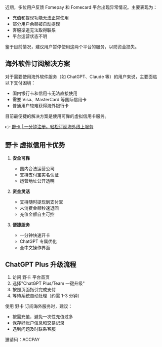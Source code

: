 近期，多位用户反馈 Fomepay 和 Fomecard 平台出现异常情况。主要表现为：

- 充值和提现功能无法正常使用
- 部分用户余额被自动提现
- 客服渠道无法取得联系
- 平台运营状态不明

鉴于目前情况，建议用户暂停使用这两个平台的服务，以防资金损失。

## 海外软件订阅解决方案

对于需要使用海外软件服务（如 ChatGPT、Claude 等）的用户来说，主要面临以下支付困境：

- 国内银行卡和信用卡无法直接使用
- 需要 Visa、MasterCard 等国际信用卡
- 普通用户较难获得海外银行卡

目前最便捷的解决方案是使用可靠的虚拟信用卡服务。

👉 [野卡 | 一分钟注册，轻松订阅海外线上服务](https://bit.ly/bewildcard)

## 野卡 虚拟信用卡优势

1. **安全可靠**
   - 国内合法运营公司
   - 支持支付宝实名认证
   - 运营地址公开透明

2. **资金灵活**
   - 支持随时提现到支付宝
   - 未消费金额秒速退回
   - 充值金额自主可控

3. **便捷服务**
   - 一分钟快速开卡
   - ChatGPT 专属优化
   - 全中文操作界面

## ChatGPT Plus 升级流程

1. 访问 野卡 平台首页
2. 选择"ChatGPT Plus/Team 一键升级"
3. 按照页面指引完成支付
4. 等待系统自动处理（约需 1-3 分钟）

使用 野卡 订阅海外服务时，建议：
- 按需充值，避免一次性充值过多
- 保存好账户信息和交易记录
- 遇到问题及时联系客服

邀请码：ACCPAY